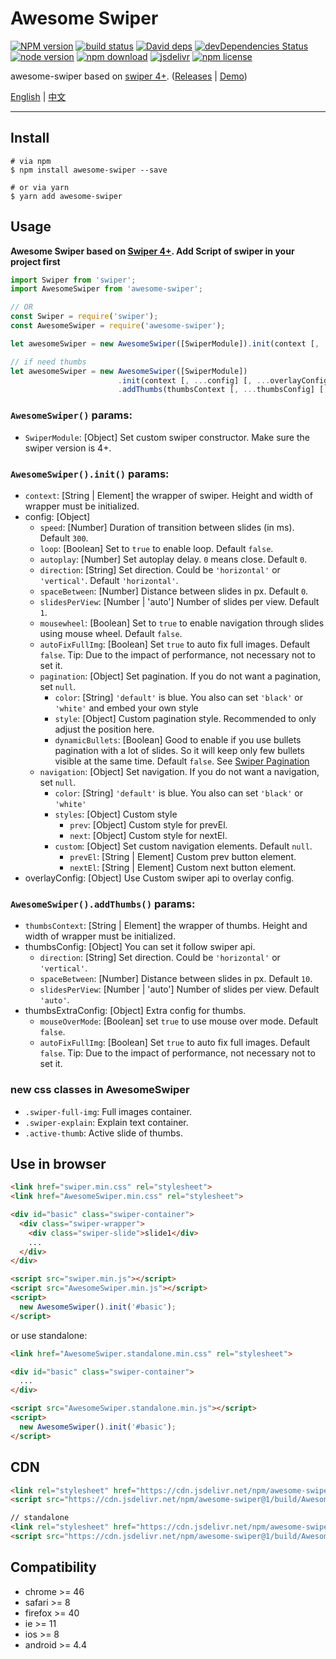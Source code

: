 # Awesome Swiper

[![NPM version][npm-image]][npm-url]
[![build status][travis-image]][travis-url]
[![David deps][david-image]][david-url]
[![devDependencies Status][david-dev-image]][david-dev-url]
[![node version][node-image]][node-url]
[![npm download][download-image]][download-url]
[![jsdelivr][jsdelivr-image]][jsdelivr-url]
[![npm license][license-image]][download-url]

[npm-image]: https://img.shields.io/npm/v/awesome-swiper.svg?style=flat-square
[npm-url]: https://npmjs.org/package/awesome-swiper
[travis-image]: https://img.shields.io/travis/cycdpo/awesome-swiper.svg?style=flat-square
[travis-url]: https://travis-ci.org/cycdpo/awesome-swiper
[david-image]: https://img.shields.io/david/cycdpo/awesome-swiper.svg?style=flat-square
[david-url]: https://david-dm.org/cycdpo/awesome-swiper
[david-dev-image]: https://david-dm.org/cycdpo/awesome-swiper/dev-status.svg?style=flat-square
[david-dev-url]: https://david-dm.org/cycdpo/awesome-swiper?type=dev
[node-image]: https://img.shields.io/badge/node.js-%3E=_6.0-green.svg?style=flat-square
[node-url]: http://nodejs.org/download/
[download-image]: https://img.shields.io/npm/dm/awesome-swiper.svg?style=flat-square
[download-url]: https://npmjs.org/package/awesome-swiper
[jsdelivr-image]: https://data.jsdelivr.com/v1/package/npm/awesome-swiper/badge
[jsdelivr-url]: https://www.jsdelivr.com/package/npm/awesome-swiper
[license-image]: https://img.shields.io/npm/l/awesome-swiper.svg?style=flat-square

awesome-swiper based on [swiper 4+](https://github.com/nolimits4web/Swiper). ([Releases](https://github.com/cycdpo/awesome-swiper/releases) | [Demo](https://cycdpo.github.io/awesome-swiper/))

[English](https://github.com/cycdpo/awesome-swiper/blob/master/README.md) | [中文](https://github.com/cycdpo/awesome-swiper/blob/master/README_zhCN.md)
***

## Install
```shell
# via npm
$ npm install awesome-swiper --save

# or via yarn
$ yarn add awesome-swiper
```

## Usage
**Awesome Swiper based on [Swiper 4+](https://github.com/nolimits4web/Swiper). Add Script of swiper in your project first**

```javascript
import Swiper from 'swiper';
import AwesomeSwiper from 'awesome-swiper';

// OR
const Swiper = require('swiper');
const AwesomeSwiper = require('awesome-swiper');
```

```javascript
let awesomeSwiper = new AwesomeSwiper([SwiperModule]).init(context [, ...config] [, ...overlayConfig]);

// if need thumbs
let awesomeSwiper = new AwesomeSwiper([SwiperModule])
                        .init(context [, ...config] [, ...overlayConfig])
                        .addThumbs(thumbsContext [, ...thumbsConfig] [, ...thumbsExtraConfig]);
```

### `AwesomeSwiper()` params:
* `SwiperModule`: [Object] Set custom swiper constructor. Make sure the swiper version is 4+.

### `AwesomeSwiper().init()` params:
* `context`: [String | Element] the wrapper of swiper. Height and width of wrapper must be initialized.
* config: [Object]
  * `speed`: [Number] Duration of transition between slides (in ms). Default `300`.
  * `loop`: [Boolean] Set to `true` to enable loop. Default `false`.
  * `autoplay`: [Number] Set autoplay delay. `0` means close. Default `0`.
  * `direction`: [String] Set direction. Could be `'horizontal'` or `'vertical'`. Default `'horizontal'`.
  * `spaceBetween`: [Number] Distance between slides in px. Default `0`.
  * `slidesPerView`: [Number | 'auto'] Number of slides per view. Default `1`.
  * `mousewheel`: [Boolean] Set to `true` to enable navigation through slides using mouse wheel. Default `false`.
  * `autoFixFullImg`: [Boolean] Set `true` to auto fix full images. Default `false`. Tip: Due to the impact of performance, not necessary not to set it.
  * `pagination`: [Object] Set pagination. If you do not want a pagination, set `null`.
    * `color`: [String] `'default'` is blue. You also can set `'black'` or `'white'` and embed your own style
    * `style`: [Object] Custom pagination style. Recommended to only adjust the position here.
    * `dynamicBullets`: [Boolean] Good to enable if you use bullets pagination with a lot of slides. So it will keep only few bullets visible at the same time. Default `false`. See [Swiper Pagination](http://idangero.us/swiper/api/#pagination)
  * `navigation`: [Object] Set navigation. If you do not want a navigation, set `null`.
    * `color`: [String] `'default'` is blue. You also can set `'black'` or `'white'`
    * `styles`: [Object] Custom style
      * `prev`: [Object] Custom style for prevEl.
      * `next`: [Object] Custom style for nextEl.
    * `custom`: [Object] Set custom navigation elements. Default `null`.
      * `prevEl`: [String | Element] Custom prev button element.
      * `nextEl`: [String | Element] Custom next button element.
* overlayConfig: [Object] Use Custom swiper api to overlay config.

### `AwesomeSwiper().addThumbs()` params:
* `thumbsContext`: [String | Element] the wrapper of thumbs. Height and width of wrapper must be initialized.
* thumbsConfig: [Object] You can set it follow swiper api.
  * `direction`: [String] Set direction. Could be `'horizontal'` or `'vertical'`.
  * `spaceBetween`: [Number] Distance between slides in px. Default `10`.
  * `slidesPerView`: [Number | 'auto'] Number of slides per view. Default `'auto'`.
* thumbsExtraConfig: [Object] Extra config for thumbs.
  * `mouseOverMode`: [Boolean] set `true` to use mouse over mode. Default `false`.
  * `autoFixFullImg`: [Boolean] Set `true` to auto fix full images. Default `false`. Tip: Due to the impact of performance, not necessary not to set it.

### new css classes in AwesomeSwiper
* `.swiper-full-img`: Full images container.
* `.swiper-explain`: Explain text container.
* `.active-thumb`: Active slide of thumbs.

## Use in browser
```html
<link href="swiper.min.css" rel="stylesheet">
<link href="AwesomeSwiper.min.css" rel="stylesheet">

<div id="basic" class="swiper-container">
  <div class="swiper-wrapper">
    <div class="swiper-slide">slide1</div>
    ...
  </div>
</div>

<script src="swiper.min.js"></script>
<script src="AwesomeSwiper.min.js"></script>
<script>
  new AwesomeSwiper().init('#basic');
</script>
```

or use standalone:
```html
<link href="AwesomeSwiper.standalone.min.css" rel="stylesheet">

<div id="basic" class="swiper-container">
  ...
</div>

<script src="AwesomeSwiper.standalone.min.js"></script>
<script>
  new AwesomeSwiper().init('#basic');
</script>
```

## CDN
```html
<link rel="stylesheet" href="https://cdn.jsdelivr.net/npm/awesome-swiper@1/build/AwesomeSwiper.min.css">
<script src="https://cdn.jsdelivr.net/npm/awesome-swiper@1/build/AwesomeSwiper.min.js"></script>

// standalone
<link rel="stylesheet" href="https://cdn.jsdelivr.net/npm/awesome-swiper@1/build/AwesomeSwiper.standalone.min.css">
<script src="https://cdn.jsdelivr.net/npm/awesome-swiper@1/build/AwesomeSwiper.standalone.min.js"></script>
```

## Compatibility
* chrome >= 46
* safari >= 8
* firefox >= 40
* ie >= 11
* ios >= 8
* android >= 4.4

